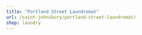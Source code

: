 ```yaml
---
title: "Portland Street Laundromat"
url: /saint-johnsbury/portland-street-laundromat/
shop: laundry
---
```

